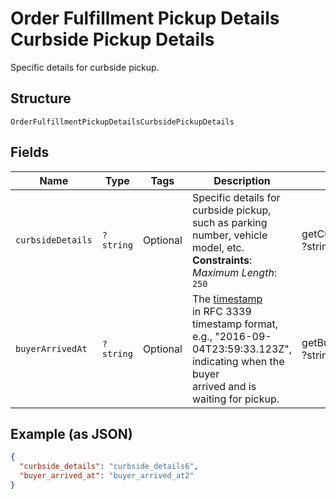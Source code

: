 
# Order Fulfillment Pickup Details Curbside Pickup Details

Specific details for curbside pickup.

## Structure

`OrderFulfillmentPickupDetailsCurbsidePickupDetails`

## Fields

| Name | Type | Tags | Description | Getter | Setter |
|  --- | --- | --- | --- | --- | --- |
| `curbsideDetails` | `?string` | Optional | Specific details for curbside pickup, such as parking number, vehicle model, etc.<br>**Constraints**: *Maximum Length*: `250` | getCurbsideDetails(): ?string | setCurbsideDetails(?string curbsideDetails): void |
| `buyerArrivedAt` | `?string` | Optional | The [timestamp](https://developer.squareup.com/docs/build-basics/working-with-dates)<br>in RFC 3339 timestamp format, e.g., "2016-09-04T23:59:33.123Z", indicating when the buyer<br>arrived and is waiting for pickup. | getBuyerArrivedAt(): ?string | setBuyerArrivedAt(?string buyerArrivedAt): void |

## Example (as JSON)

```json
{
  "curbside_details": "curbside_details6",
  "buyer_arrived_at": "buyer_arrived_at2"
}
```

